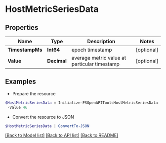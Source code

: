 # HostMetricSeriesData
## Properties

Name | Type | Description | Notes
------------ | ------------- | ------------- | -------------
**TimestampMs** | **Int64** | epoch timestamp | [optional] 
**Value** | **Decimal** | average metric value at particular timestamp | [optional] 

## Examples

- Prepare the resource
```powershell
$HostMetricSeriesData = Initialize-PSOpenAPIToolsHostMetricSeriesData  -TimestampMs 1605063600 `
 -Value 46
```

- Convert the resource to JSON
```powershell
$HostMetricSeriesData | ConvertTo-JSON
```

[[Back to Model list]](../README.md#documentation-for-models) [[Back to API list]](../README.md#documentation-for-api-endpoints) [[Back to README]](../README.md)

